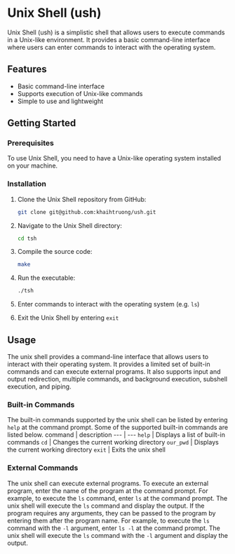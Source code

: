 # Unix Shell (ush)

Unix Shell (ush) is a simplistic shell that allows users to execute commands in a Unix-like environment. It provides a basic command-line interface where users can enter commands to interact with the operating system.

## Features

- Basic command-line interface
- Supports execution of Unix-like commands
- Simple to use and lightweight

## Getting Started

### Prerequisites

To use Unix Shell, you need to have a Unix-like operating system installed on your machine.

### Installation

1. Clone the Unix Shell repository from GitHub:
  
      ```bash
      git clone git@github.com:khaihtruong/ush.git
      ```
2. Navigate to the Unix Shell directory:
  
      ```bash
      cd tsh
      ```
3. Compile the source code:
  
      ```bash
      make
      ```
4. Run the executable:
  
      ```bash
      ./tsh
      ```
5. Enter commands to interact with the operating system (e.g. `ls`)
6. Exit the Unix Shell by entering `exit`

## Usage
The unix shell provides a command-line interface that allows users to interact with their operating system. It provides a limited set of built-in commands and can execute external programs. It also supports input and output redirection, multiple commands, and background execution, subshell execution, and piping.

### Built-in Commands
The built-in commands supported by the unix shell can be listed by entering `help` at the command prompt. Some of the supported built-in commands are listed below.
command | description
--- | ---
`help` | Displays a list of built-in commands
`cd` | Changes the current working directory
`our_pwd` | Displays the current working directory
`exit` | Exits the unix shell

### External Commands
The unix shell can execute external programs. To execute an external program, enter the name of the program at the command prompt. For example, to execute the `ls` command, enter `ls` at the command prompt. The unix shell will execute the `ls` command and display the output. If the program requires any arguments, they can be passed to the program by entering them after the program name. For example, to execute the `ls` command with the `-l` argument, enter `ls -l` at the command prompt. The unix shell will execute the `ls` command with the `-l` argument and display the output. 


